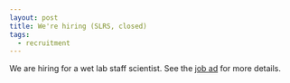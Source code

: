 ```yaml
---
layout: post
title: We're hiring (SLRS, closed)
tags:
  - recruitment
---
```

We are hiring for a wet lab staff scientist. See the [job ad] for more details.

[job ad]: https://crick.wd3.myworkdayjobs.com/External/job/London/Senior-Laboratory-Research-Scientist-Engineer_R2067-1
